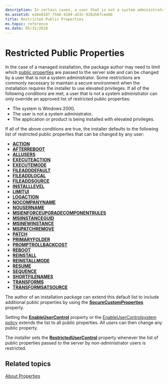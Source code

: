 ```yaml
---
description: In certain cases, a user that is not a system administrator can only override an approved list of restricted Windows Installer public properties.
ms.assetid: e16e8187-75b6-4104-a53c-928a56fcee6b
title: Restricted Public Properties
ms.topic: reference
ms.date: 05/31/2018
---
```


# Restricted Public Properties

In the case of a managed installation, the package author may need to limit which [public properties](public-properties.md) are passed to the server side and can be changed by a user that is not a system administrator. Some restrictions are commonly necessary to maintain a secure environment when the installation requires the installer to use elevated privileges. If all of the following conditions are met, a user that is not a system administrator can only override an approved list of restricted public properties:

-   The system is Windows 2000.
-   The user is not a system administrator.
-   The application or product is being installed with elevated privileges.

If all of the above conditions are true, the installer defaults to the following list of restricted public properties that can be changed by any user:

-   [**ACTION**](action.md)
-   [**AFTERREBOOT**](afterreboot.md)
-   [**ALLUSERS**](allusers.md)
-   [**EXECUTEACTION**](executeaction.md)
-   [**EXECUTEMODE**](executemode.md)
-   [**FILEADDDEFAULT**](fileadddefault.md)
-   [**FILEADDLOCAL**](fileaddlocal.md)
-   [**FILEADDSOURCE**](fileaddsource.md)
-   [**INSTALLLEVEL**](installlevel.md)
-   [**LIMITUI**](limitui.md)
-   [**LOGACTION**](logaction.md)
-   [**NOCOMPANYNAME**](nocompanyname.md)
-   [**NOUSERNAME**](nousername.md)
-   [**MSIENFORCEUPGRADECOMPONENTRULES**](msienforceupgradecomponentrules.md)
-   [**MSIINSTANCEGUID**](msiinstanceguid.md)
-   [**MSINEWINSTANCE**](msinewinstance.md)
-   [**MSIPATCHREMOVE**](msipatchremove.md)
-   [**PATCH**](patch.md)
-   [**PRIMARYFOLDER**](primaryfolder.md)
-   [**PROMPTROLLBACKCOST**](promptrollbackcost.md)
-   [**REBOOT**](reboot.md)
-   [**REINSTALL**](reinstall.md)
-   [**REINSTALLMODE**](reinstallmode.md)
-   [**RESUME**](resume.md)
-   [**SEQUENCE**](sequence.md)
-   [**SHORTFILENAMES**](shortfilenames.md)
-   [**TRANSFORMS**](transforms.md)
-   [**TRANSFORMSATSOURCE**](transformsatsource.md)

The author of an installation package can extend this default list to include additional public properties by using the [**SecureCustomProperties**](securecustomproperties.md) property.

Setting the [**EnableUserControl**](-enableusercontrol.md) property or the [EnableUserControl](enableusercontrol.md)[system policy](system-policy.md) extends the list to all public properties. All users can then change any public property.

The installer sets the [**RestrictedUserControl**](restrictedusercontrol.md) property whenever the list of public properties passed to the server by non-administrator users is restricted.

## Related topics

<dl> <dt>

[About Properties](about-properties.md)
</dt> </dl>

 

 



